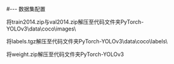 #--- 数据集配置

将train2014.zip与val2014.zip解压至代码文件夹PyTorch-YOLOv3\data\coco\images\ 

将labels.tgz解压至代码文件夹PyTorch-YOLOv3\data\coco\labels\ 

将weight.zip解压至代码文件夹PyTorch-YOLOv3
